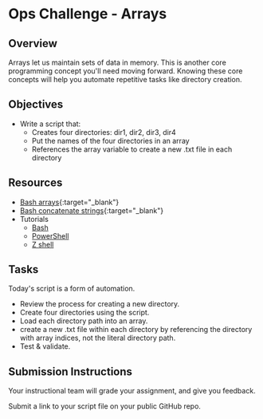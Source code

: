 # Ops Challenge - Arrays

## Overview

Arrays let us maintain sets of data in memory. This is another core programming concept you'll need moving forward. Knowing these core concepts will help you automate repetitive tasks like directory creation.

## Objectives

- Write a script that:
  - Creates four directories: dir1, dir2, dir3, dir4
  - Put the names of the four directories in an array
  - References the array variable to create a new .txt file in each directory

## Resources

- [Bash arrays](https://linuxhandbook.com/bash-arrays/){:target="_blank"}
- [Bash concatenate strings](https://linuxize.com/post/bash-concatenate-strings/){:target="_blank"}
- Tutorials
  - [Bash](demo/bash.md)
  - [PowerShell](demo/powershell.md)
  - [Z shell](demo/zsh.md)

## Tasks

Today's script is a form of automation.
- Review the process for creating a new directory.
- Create four directories using the script.
- Load each directory path into an array.
- create a new .txt file within each directory by referencing the directory with array indices, not the literal directory path.
- Test & validate.

## Submission Instructions

Your instructional team will grade your assignment, and give you feedback.

Submit a link to your script file on your public GitHub repo.
